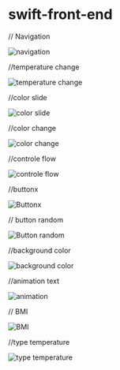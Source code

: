 # swift-front-end


// Navigation 


![navigation](https://user-images.githubusercontent.com/77145529/134947474-8b219fb4-0ed2-4bf8-8e2d-b201bb2c0612.gif)


//temperature change 


![temperature  change](https://user-images.githubusercontent.com/77145529/134947554-fa17f705-c0d4-4f16-beb1-978c7433ba24.gif)



//color slide 



![color slide ](https://user-images.githubusercontent.com/77145529/134947595-6808eaf7-9c1a-4c2c-88cc-38dcf27235c0.gif)



//color change 


![color change](https://user-images.githubusercontent.com/77145529/134947644-026e5913-ce5e-482f-a468-baf13d00415f.gif)


//controle flow



![controle flow](https://user-images.githubusercontent.com/77145529/134947700-4b5eaec8-22b0-4612-bd6e-a8d3f4c47739.gif)



//buttonx



![Buttonx](https://user-images.githubusercontent.com/77145529/134947767-11c2cee0-ac16-41ea-a254-c4e905fad497.gif)



// button random 



![Button random](https://user-images.githubusercontent.com/77145529/134947796-5047e0d7-acc8-483c-a9c4-f9072a4d5f2d.gif)



//background color



![background color ](https://user-images.githubusercontent.com/77145529/134947851-10ae294b-af01-4075-8fda-41ad96735e68.gif)



//animation text



![animation](https://user-images.githubusercontent.com/77145529/134947946-43c31858-e79b-483a-b783-bf83c97563b8.gif)



// BMI 



![BMI](https://user-images.githubusercontent.com/77145529/134948016-290a1f2d-b7d8-4db2-966c-473ae5d98439.gif)




//type temperature 



![type temperature](https://user-images.githubusercontent.com/77145529/134948073-df97d8b2-dce4-4220-80ac-332992e6c40a.gif)


